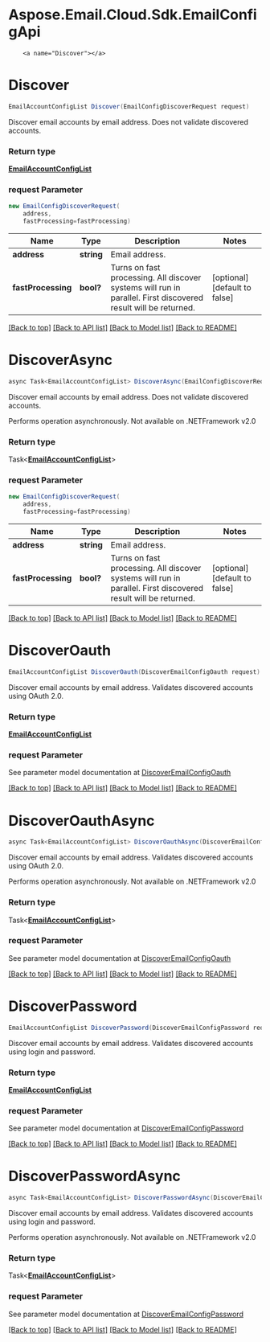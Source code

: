 # Aspose.Email.Cloud.Sdk.EmailConfigApi

        ﻿<a name="Discover"></a>
# Discover

```csharp
EmailAccountConfigList Discover(EmailConfigDiscoverRequest request)
```

Discover email accounts by email address. Does not validate discovered accounts.             

### Return type

[**EmailAccountConfigList**](EmailAccountConfigList.md)

### request Parameter
```csharp
new EmailConfigDiscoverRequest(
    address,
    fastProcessing=fastProcessing)
```

Name | Type | Description  | Notes
------------- | ------------- | ------------- | -------------
 **address** | **string**| Email address. | 
 **fastProcessing** | **bool?**| Turns on fast processing. All discover systems will run in parallel. First discovered result will be returned.              | [optional] [default to false]

[[Back to top]](#) [[Back to API list]](README.md#documentation-for-api-endpoints) [[Back to Model list]](README.md#documentation-for-models) [[Back to README]](README.md)

<a name="DiscoverAsync"></a>
# DiscoverAsync

```csharp
async Task<EmailAccountConfigList> DiscoverAsync(EmailConfigDiscoverRequest request)
```

Discover email accounts by email address. Does not validate discovered accounts.             

Performs operation asynchronously. Not available on .NETFramework v2.0

### Return type

Task<[**EmailAccountConfigList**](EmailAccountConfigList.md)>

### request Parameter
```csharp
new EmailConfigDiscoverRequest(
    address,
    fastProcessing=fastProcessing)
```

Name | Type | Description  | Notes
------------- | ------------- | ------------- | -------------
 **address** | **string**| Email address. | 
 **fastProcessing** | **bool?**| Turns on fast processing. All discover systems will run in parallel. First discovered result will be returned.              | [optional] [default to false]

[[Back to top]](#) [[Back to API list]](README.md#documentation-for-api-endpoints) [[Back to Model list]](README.md#documentation-for-models) [[Back to README]](README.md)
        ﻿<a name="DiscoverOauth"></a>
# DiscoverOauth

```csharp
EmailAccountConfigList DiscoverOauth(DiscoverEmailConfigOauth request)
```

Discover email accounts by email address. Validates discovered accounts using OAuth 2.0.             

### Return type

[**EmailAccountConfigList**](EmailAccountConfigList.md)

### request Parameter

See parameter model documentation at [DiscoverEmailConfigOauth](DiscoverEmailConfigOauth.md)

[[Back to top]](#) [[Back to API list]](README.md#documentation-for-api-endpoints) [[Back to Model list]](README.md#documentation-for-models) [[Back to README]](README.md)

<a name="DiscoverOauthAsync"></a>
# DiscoverOauthAsync

```csharp
async Task<EmailAccountConfigList> DiscoverOauthAsync(DiscoverEmailConfigOauth request)
```

Discover email accounts by email address. Validates discovered accounts using OAuth 2.0.             

Performs operation asynchronously. Not available on .NETFramework v2.0

### Return type

Task<[**EmailAccountConfigList**](EmailAccountConfigList.md)>

### request Parameter

See parameter model documentation at [DiscoverEmailConfigOauth](DiscoverEmailConfigOauth.md)

[[Back to top]](#) [[Back to API list]](README.md#documentation-for-api-endpoints) [[Back to Model list]](README.md#documentation-for-models) [[Back to README]](README.md)
        ﻿<a name="DiscoverPassword"></a>
# DiscoverPassword

```csharp
EmailAccountConfigList DiscoverPassword(DiscoverEmailConfigPassword request)
```

Discover email accounts by email address. Validates discovered accounts using login and password.             

### Return type

[**EmailAccountConfigList**](EmailAccountConfigList.md)

### request Parameter

See parameter model documentation at [DiscoverEmailConfigPassword](DiscoverEmailConfigPassword.md)

[[Back to top]](#) [[Back to API list]](README.md#documentation-for-api-endpoints) [[Back to Model list]](README.md#documentation-for-models) [[Back to README]](README.md)

<a name="DiscoverPasswordAsync"></a>
# DiscoverPasswordAsync

```csharp
async Task<EmailAccountConfigList> DiscoverPasswordAsync(DiscoverEmailConfigPassword request)
```

Discover email accounts by email address. Validates discovered accounts using login and password.             

Performs operation asynchronously. Not available on .NETFramework v2.0

### Return type

Task<[**EmailAccountConfigList**](EmailAccountConfigList.md)>

### request Parameter

See parameter model documentation at [DiscoverEmailConfigPassword](DiscoverEmailConfigPassword.md)

[[Back to top]](#) [[Back to API list]](README.md#documentation-for-api-endpoints) [[Back to Model list]](README.md#documentation-for-models) [[Back to README]](README.md)
